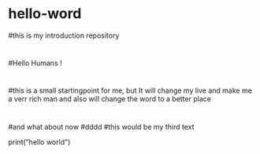 # hello-word
#this is my introduction repository
#
#
#Hello Humans ! 
#
#this is a small startingpoint for me, but It will change my live and make me a verr rich man and also will change the word to a better place
#
#and what about now
#dddd
#this would be my third text

print("hello world")